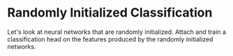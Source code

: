 # Randomly Initialized Classification

Let's look at neural networks that are randomly initialized. Attach and train a classification head on the features produced by the randomly initialized networks.

